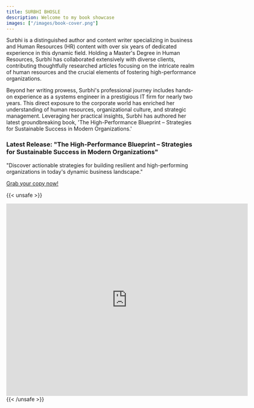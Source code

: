 ```yaml
---
title: SURBHI BHOSLE
description: Welcome to my book showcase
images: ["/images/book-cover.png"]
---
```


Surbhi is a distinguished author and content writer specializing in business and Human Resources (HR) content with over six years of dedicated experience in this dynamic field. Holding a Master's Degree in Human Resources, Surbhi has collaborated extensively with diverse clients, contributing thoughtfully researched articles focusing on the intricate realm of human resources and the crucial elements of fostering high-performance organizations.

Beyond her writing prowess, Surbhi's professional journey includes hands-on experience as a systems engineer in a prestigious IT firm for nearly two years. This direct exposure to the corporate world has enriched her understanding of human resources, organizational culture, and strategic management. Leveraging her practical insights, Surbhi has authored her latest groundbreaking book, 'The High-Performance Blueprint – Strategies for Sustainable Success in Modern Organizations.'

### Latest Release: "The High-Performance Blueprint – Strategies for Sustainable Success in Modern Organizations"

"Discover actionable strategies for building resilient and high-performing organizations in today's dynamic business landscape."

[Grab your copy now!](https://mybook.to/HPOBlueprint)

{{< unsafe >}}
<iframe src="https://docs.google.com/forms/d/e/1FAIpQLScBVDTTXEOi-21_PoCDbC88xABzA6KwO_cAG1g-INZbpThiEg/viewform?embedded=true" width="640" height="510" frameborder="0" marginheight="0" marginwidth="0">Loading…</iframe>
{{< /unsafe >}}